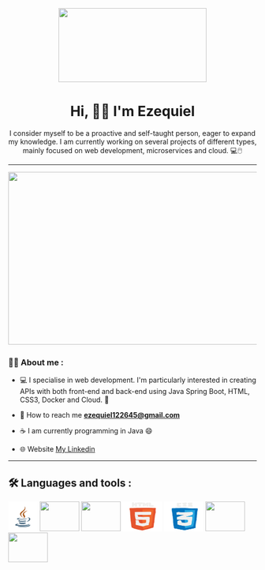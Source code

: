 <div id="header-div" align="center">
 <img src="https://cdn.hashnode.com/res/hashnode/image/upload/v1683700802583/872218de-7763-4505-b028-d6b02add66c7.gif?w=1600&h=840&fit=crop&crop=entropy&auto=format,compress&gif-q=60&format=webm" 
      width="300" height="150"  />
  <h1 aling="center"> Hi, 👋😊 I'm Ezequiel</h1>
   <p aling="center"> I consider myself to be a proactive and self-taught person, eager to expand my knowledge. 
                      I am currently working on several projects of different types, mainly focused on web development, microservices and cloud. 💻🖱️</p>
</div>

---

<div id="header-div" align="center">
 <img src="https://user-images.githubusercontent.com/95478989/198955082-6e78ebb5-e1e4-49f9-8d32-6e5af3984dcd.gif" width="1000" height="350" />
</div>

###  👩‍💻 About me :

 - 💻 I specialise in web development. I'm particularly interested in creating APIs with both front-end and back-end using Java Spring Boot, HTML, CSS3, Docker and Cloud. 🚀

 - 📧 How to reach me **ezequiel122645@gmail.com** 

 - ☕️ I am currently programming in Java 😄

 - 🌐 Website [My Linkedin](https://www.linkedin.com/in/ezequiel-gonzalez777/)







 ---

<div align="left">
 <h2>🛠️ Languages and tools : </h2>
 <img src="https://raw.githubusercontent.com/Deathopex/Deathopex/main/java.gif" width="60" height="60" />
 <img src="https://cdn.dribbble.com/users/2084726/screenshots/11897843/media/f8a268a9e9a4cc3ab7b0c104a0301210.gif" width="80" height="60" />
 <img src="https://media.tenor.com/z3Vqx6hmE5QAAAAC/whale-docker.gif" width="80" height="60" />
 <img src="https://raw.githubusercontent.com/Zenfection/Image/master/2021/06/08-15-55-13-06-00-18-00-html5.gif" width="80" height="60" />
  <img src="https://raw.githubusercontent.com/Zenfection/Image/master/2021/06/08-15-57-53-68747470733a2f2f6d65646961302e67697068792e636f6d2f6d656469612f667345615a6c644e43384131504a336d77702f736f757263652e676966.gif" width="80" height="60" />
 <img src="https://camo.githubusercontent.com/5f84852f5c0e75eeb005ec14df9a23ee8bde15f7769f543728a83ab4adda9d6d/68747470733a2f2f6173736574732e6c656574636f64652e636f6d2f7374617469635f6173736574732f6f74686572732f546f705f53514c5f35302e676966" width="80" height="60" />
 <img src="https://i.pinimg.com/originals/58/11/68/581168252081681aa1fd9fc35dc665b6.gif" width="80" height="60" />
</div>
